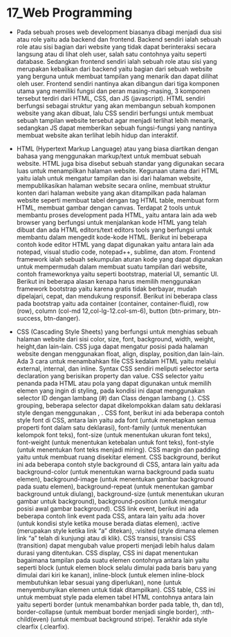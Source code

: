 # 17_Web Programming

- Pada sebuah proses web development biasanya dibagi menjadi dua sisi atau role yaitu ada backend dan frontend. Backend sendiri ialah sebuah role atau sisi bagian dari website yang tidak dapat berinteraksi secara langsung atau di lihat oleh user, salah satu contohnya yaitu seperti database. Sedangkan frontend sendiri ialah sebuah role atau sisi yang merupakan kebalikan dari backend yaitu bagian dari sebuah website yang berguna untuk membuat tampilan yang menarik dan dapat dilihat oleh user. Frontend sendiri nantinya akan dibangun dari tiga komponen utama yang memiliki fungsi dan peran masing-masing, 3 komponen tersebut terdiri dari HTML, CSS, dan JS (javascript). HTML sendiri berfungsi sebagai struktur yang akan membangun sebuah komponen website yang akan dibuat, lalu CSS sendiri berfungsi untuk membuat sebuah tampilan website tersebut agar menjadi terlihat lebih menarik, sedangkan JS dapat memberikan sebuah fungsi-fungsi yang nantinya membuat website akan terlihat lebih hidup dan interaktif.

- HTML (Hypertext Markup Language) atau yang biasa diartikan dengan bahasa yang menggunakan markup/text untuk membuat sebuah website. HTML juga bisa disebut sebuah standar yang digunakan secara luas untuk menampilkan halaman website. Kegunaan utama dari HTML yaitu ialah untuk mengatur tampilan dan isi dari halaman website, mempublikasikan halaman website secara online, membuat struktur konten dari halaman website yang akan ditampilkan pada halaman website seperti membuat tabel dengan tag HTML table, membuat form HTML, membuat gambar dengan canvas. Terdapat 2 tools untuk membantu proses development pada HTML, yaitu antara lain ada web browser yang berfungsi untuk menjalankan kode HTML yang telah dibuat dan ada HTML editors/text editors tools yang berfungsi untuk membantu dalam mengedit kode-kode HTML. Berikut ini beberapa contoh kode editor HTML yang dapat digunakan yaitu antara lain ada notepad, visual studio code, notepad++, sublime, dan atom. Frontend framework ialah sebuah sekumpulan aturan kode yang dapat digunakan untuk mempermudah dalam membuat suatu tampilan dari website, contoh frameworknya yaitu seperti bootstrap, material UI, semantic UI. Berikut ini beberapa alasan kenapa harus memilih menggunakan framework bootstrap yaitu karena gratis tidak berbayar, mudah dipelajari, cepat, dan mendukung responsif. Berikut ini beberapa class pada bootstrap yaitu ada container (container, container-fluid), row (row), column (col-md 12,col-lg-12.col-sm-6), button (btn-primary, btn-success, btn-danger).

- CSS (Cascading Style Sheets) yang berfungsi untuk menghias sebuah halaman website dari sisi color, size, font, background, width, weight, height,dan lain-lain. CSS juga dapat mengatur posisi pada halaman website dengan menggunakan float, align, display, position,dan lain-lain. Ada 3 cara untuk menambahkan file CSS kedalam HTML yaitu melalui external, internal, dan inline. Syntax CSS sendiri meliputi selector serta declaration yang berisikan property dan value. CSS selector yaitu penanda pada HTML atau pola yang dapat digunakan untuk memilih elemen yang ingin di styling, pada kondisi ini dapat menggunakan selector ID dengan lambang (#) dan Class dengan lambang (.). CSS grouping, beberapa selector dapat dikelompokkan dalam satu deklarasi style dengan menggunakan <selector>, <selector>. CSS font, berikut ini ada beberapa contoh style font di CSS, antara lain yaitu ada font (untuk menetapkan semua properti font dalam satu deklarasi), font-family (untuk menentukan kelompok font teks), font-size (untuk menentukan ukuran font teks), font-weight (untuk menentukan ketebalan untuk font teks), font-style (untuk menentukan font teks menjadi miring). CSS margin dan padding yaitu untuk membuat ruang disekitar element. CSS background, berikut ini ada beberapa contoh style background di CSS, antara lain yaitu ada background-color (untuk menentukan warna background pada suatu elemen), background-image (untuk menentukan gambar background pada suatu elemen), background-repeat (untuk menentukan gambar background untuk diulang), background-size (untuk menentukan ukuran gambar untuk background), background-position (untuk mengatur posisi awal gambar background). CSS link event, berikut ini ada beberapa contoh link event pada CSS, antara lain yaitu ada :hover (untuk kondisi style ketika mouse berada diatas elemen), :active (merupakan style ketika link “a” ditekan), :visited (style dimana elemen link “a” telah di kunjungi atau di klik). CSS transisi, transisi CSS (transition) dapat mengubah value properti menjadi lebih halus dalam durasi yang ditentukan. CSS display, CSS ini dapat menentukan bagaimana tampilan pada suatu elemen contohnya antara lain yaitu seperti block (untuk elemen block selalu dimulai pada baris baru yang dimulai dari kiri ke kanan), inline-block (untuk elemen inline-block membutuhkan lebar sesuai yang diperlukan), none (untuk menyembunyikan elemen untuk tidak ditampilkan). CSS table, CSS ini untuk membuat style pada elemen tabel HTML contohnya antara lain yaitu seperti border (untuk menambahkan border pada table, th, dan td), border-collapse (untuk membuat border menjadi single border), :nth-child(even) (untuk membuat background stripe). Terakhir ada style clearfix (.clearfix).